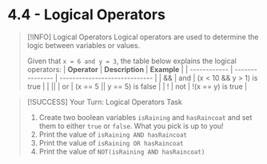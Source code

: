 # 4.4 - Logical Operators

> [!INFO] Logical Operators
> Logical operators are used to determine the logic between variables or values.
> 
> Given that `x = 6 and y = 3`, the table below explains the logical operators:
> | **Operator** | **Description** | **Example**                   |
> | ------------ | --------------- | ----------------------------- |
> | &&           | and             | (x < 10 && y > 1) is true     |
> | \|\|         | or              | (x == 5 \|\| y == 5) is false |
> | !            | not             | !(x == y) is true             |

> [!SUCCESS] Your Turn: Logical Operators Task
> 1. Create two boolean variables `isRaining` and `hasRaincoat` and set them to either `true` or `false`. What you pick is up to you!
> 2. Print the value of `isRaining AND hasRaincoat`
> 3. Print the value of `isRaining OR hasRaincoat`
> 4. Print the value of `NOT(isRaining AND hasRaincoat)`
